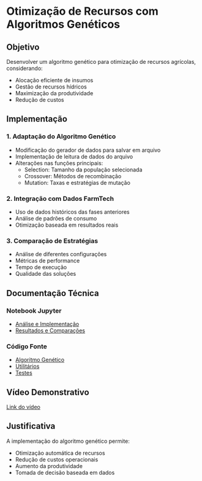 # Otimização de Recursos com Algoritmos Genéticos

## Objetivo
Desenvolver um algoritmo genético para otimização de recursos agrícolas, considerando:
- Alocação eficiente de insumos
- Gestão de recursos hídricos
- Maximização da produtividade
- Redução de custos

## Implementação

### 1. Adaptação do Algoritmo Genético
- Modificação do gerador de dados para salvar em arquivo
- Implementação de leitura de dados do arquivo
- Alterações nas funções principais:
  - Selection: Tamanho da população selecionada
  - Crossover: Métodos de recombinação
  - Mutation: Taxas e estratégias de mutação

### 2. Integração com Dados FarmTech
- Uso de dados históricos das fases anteriores
- Análise de padrões de consumo
- Otimização baseada em resultados reais

### 3. Comparação de Estratégias
- Análise de diferentes configurações
- Métricas de performance
- Tempo de execução
- Qualidade das soluções

## Documentação Técnica

### Notebook Jupyter
- [Análise e Implementação](genetic_algorithm.ipynb)
- [Resultados e Comparações](results_analysis.ipynb)

### Código Fonte
- [Algoritmo Genético](genetic_algorithm.py)
- [Utilitários](utils.py)
- [Testes](tests.py)

## Vídeo Demonstrativo
[Link do vídeo](https://youtube.com/watch?v=...)

## Justificativa
A implementação do algoritmo genético permite:
- Otimização automática de recursos
- Redução de custos operacionais
- Aumento da produtividade
- Tomada de decisão baseada em dados 